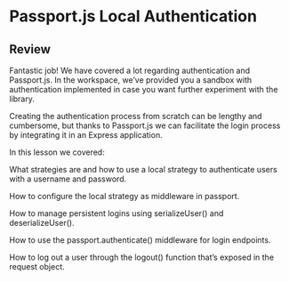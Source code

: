 # Passport.js Local Authentication

## Review

Fantastic job! We have covered a lot regarding authentication and Passport.js. In the workspace, we’ve provided you a sandbox with authentication implemented in case you want further experiment with the library.

Creating the authentication process from scratch can be lengthy and cumbersome, but thanks to Passport.js we can facilitate the login process by integrating it in an Express application.

In this lesson we covered:

What strategies are and how to use a local strategy to authenticate users with a username and password.

How to configure the local strategy as middleware in passport.

How to manage persistent logins using serializeUser() and deserializeUser().

How to use the passport.authenticate() middleware for login endpoints.

How to log out a user through the logout() function that’s exposed in the request object.
